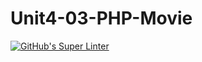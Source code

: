 # Unit4-03-PHP-Movie
[![GitHub's Super Linter](https://github.com/ICS2O-EmmaJ/Unit4-03-PHP-Movie/workflows/GitHub's%20Super%20Linter/badge.svg)](https://github.com/ICS2O-EmmaJ/Unit4-03-PHP-Movie/actions)